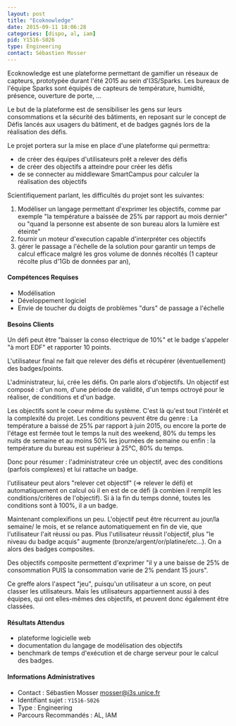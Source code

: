 ```yaml
---
layout: post
title: "Ecoknowledge"
date: 2015-09-11 18:06:28
categories: [dispo, al, iam]
pid: Y1516-S026
type: Engineering
contact: Sébastien Mosser
---
```

       
Ecoknowledge est une plateforme permettant de gamifier un réseaux de capteurs, prototypée durant l'été 2015 au sein d'I3S/Sparks. Les bureaux de l'équipe Sparks sont équipés de capteurs de température, humidité, présence, ouverture de porte, ... 

Le but de la plateforme est de sensibiliser les gens sur leurs consommations et la sécurité des bâtiments, en reposant sur le concept de Défis lancés aux usagers du bâtiment, et de badges gagnés lors de la réalisation des défis.

Le projet portera sur la mise en place d'une plateforme qui permettra:
  - de créer des équipes d'utilisateurs prêt a relever des défis
  - de créer des objectifs a atteindre pour créer les défis
  - de se connecter au middleware SmartCampus pour calculer la réalisation des objectifs

Scientifiquement parlant, les difficultés du projet sont les suivantes:
  1. Modéliser un langage permettant d'exprimer les objectifs, comme par exemple "la température a baissée de 25% par rapport au mois dernier" ou "quand la personne est absente de son bureau alors la lumière est éteinte"
  2. fournir un moteur d'execution capable d'interpréter ces objectifs
  3. gérer le passage a l'échelle de la solution pour garantir un temps de calcul efficace malgré les gros volume de donnés récoltés (1 capteur récolte plus d'1Gb de données par an),

#### Compétences Requises
  - Modélisation
  - Développement logiciel
  - Envie de toucher du doigts de problèmes "durs" de passage a l'échelle


#### Besoins Clients
Un défi peut être "baisser la conso électrique de 10%" et le badge s'appeler "à mort EDF" et rapporter 10 points.

L'utilisateur final ne fait que relever des défis et récupérer (éventuellement) des badges/points.

L'administrateur, lui, crée les défis. On parle alors d'objectifs.
Un objectif est composé :
d'un nom, d'une période de validité, d'un temps octroyé pour le réaliser, de conditions et d'un badge.

Les objectifs sont le coeur même du système. C'est là qu'est tout l'intérêt et la complexité du projet.
Les conditions peuvent être du genre :
La température a baissé de 25% par rapport à juin 2015,
ou encore la porte de l'étage est fermée tout le temps la nuit des weekend, 80% du temps les nuits de semaine et au moins 50% les journées de semaine
ou enfin : la température du bureau est supérieur à 25°C, 80% du temps.

Donc pour résumer :
l'administrateur crée un objectif, avec des conditions (parfois complexes) et lui rattache un badge.

l'utilisateur peut alors "relever cet objectif" (=> relever le défi) et automatiquement on calcul où il en est de ce défi (à combien il remplit les conditions/critères de l'objectif). Si à la fin du temps donné, toutes les conditions sont à 100%, il a un badge.

Maintenant complexifions un peu.
L'objectif peut être récurrent au jour/la semaine/ le mois, et se relance automatiquement en fin de vie, que l'utilisateur l'ait réussi ou pas.
Plus l'utilisateur réussit l'objectif, plus "le niveau du badge acquis" augmente (bronze/argent/or/platine/etc...). On a alors des badges composites.

Des objectifs composite permettent d'exprimer "il y a une baisse de 25% de consommation PUIS la consommation varie de 2% pendant 15 jours".

Ce greffe alors l'aspect "jeu", puisqu'un utilisateur a un score, on peut classer les utilisateurs.
Mais les utilisateurs appartiennent aussi à des équipes, qui ont elles-mêmes des objectifs, et peuvent donc également être classées.

#### Résultats Attendus
  - plateforme logicielle web 
  -  documentation du langage de modélisation des objectifs
  - benchmark de temps d'exécution et de charge serveur pour le calcul des badges.
     

#### Informations Administratives
  * Contact : Sébastien Mosser <mosser@i3s.unice.fr>
  * Identifiant sujet : `Y1516-S026`
  * Type : Engineering
  * Parcours Recommandés : AL, IAM
     